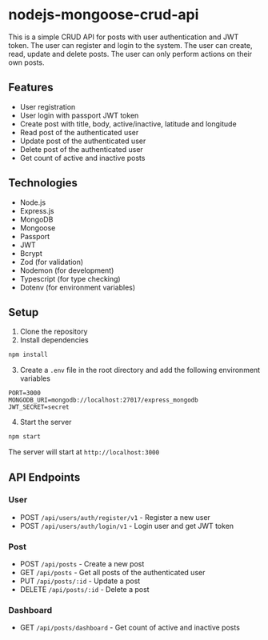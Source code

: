 # nodejs-mongoose-crud-api

This is a simple CRUD API for posts with user authentication and JWT token. The user can register and login to the system. The user can create, read, update and delete posts. The user can only perform actions on their own posts.

## Features

- User registration
- User login with passport JWT token
- Create post with title, body, active/inactive, latitude and longitude
- Read post of the authenticated user
- Update post of the authenticated user
- Delete post of the authenticated user
- Get count of active and inactive posts

## Technologies

- Node.js
- Express.js
- MongoDB
- Mongoose
- Passport
- JWT
- Bcrypt
- Zod (for validation)
- Nodemon (for development)
- Typescript (for type checking)
- Dotenv (for environment variables)

## Setup

1. Clone the repository
2. Install dependencies

```bash
npm install
```

3. Create a `.env` file in the root directory and add the following environment variables

```
PORT=3000
MONGODB_URI=mongodb://localhost:27017/express_mongodb
JWT_SECRET=secret
```

4. Start the server

```bash
npm start
```

The server will start at `http://localhost:3000`

## API Endpoints

### User

- POST `/api/users/auth/register/v1` - Register a new user
- POST `/api/users/auth/login/v1` - Login user and get JWT token

### Post

- POST `/api/posts` - Create a new post
- GET `/api/posts` - Get all posts of the authenticated user
- PUT `/api/posts/:id` - Update a post
- DELETE `/api/posts/:id` - Delete a post

### Dashboard

- GET `/api/posts/dashboard` - Get count of active and inactive posts
